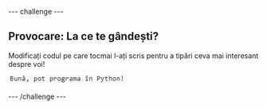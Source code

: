 --- challenge ---

## Provocare: La ce te gândești?

Modificați codul pe care tocmai l-ați scris pentru a tipări ceva mai interesant despre voi!

![captură de ecran](images/me-mind.png)

--- /challenge ---